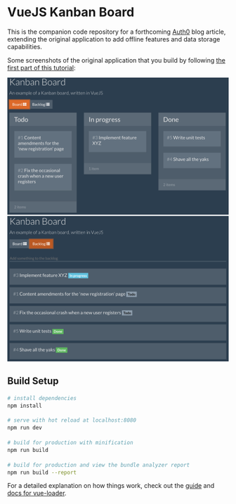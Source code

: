 # VueJS Kanban Board

This is the companion code repository for a forthcoming [Auth0](https://auth0.com) blog article, extending the original application to add offline features and data storage capabilities.

Some screenshots of the original application that you build by following [the first part of this tutorial](https://auth0.com/blog/vuejs-kanban-board-the-development-process):

![The Kanban board view](/screenshots/kanban-board.png?raw=true "The board view")
![The Kanban backlog view](/screenshots/kanban-backlog.png?raw=true "The backlog view")

## Build Setup

``` bash
# install dependencies
npm install

# serve with hot reload at localhost:8080
npm run dev

# build for production with minification
npm run build

# build for production and view the bundle analyzer report
npm run build --report
```

For a detailed explanation on how things work, check out the [guide](http://vuejs-templates.github.io/webpack/) and [docs for vue-loader](http://vuejs.github.io/vue-loader).
